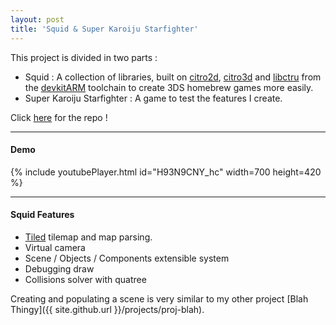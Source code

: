 ```yaml
---
layout: post
title: 'Squid & Super Karoiju Starfighter'
---
```


This project is divided in two parts :

- Squid : A collection of libraries, built on [citro2d](https://github.com/devkitPro/citro2d), [citro3d](https://github.com/devkitPro/citro3d) and [libctru](https://github.com/devkitPro/libctru) from the [devkitARM](https://github.com/devkitPro?type=source) toolchain to create 3DS homebrew games more easily.
- Super Karoiju Starfighter : A game to test the features I create.

Click [here](https://github.com/TakoSquid/SuperKaroijuStarFighter) for the repo !

---

#### Demo

{% include youtubePlayer.html id="H93N9CNY_hc" width=700 height=420 %}

---

#### Squid Features
- [Tiled](https://www.mapeditor.org/) tilemap and map parsing.
- Virtual camera
- Scene / Objects / Components extensible system
- Debugging draw
- Collisions solver with quatree

Creating and populating a scene is very similar to my other project [Blah Thingy]({{ site.github.url }}/projects/proj-blah).
